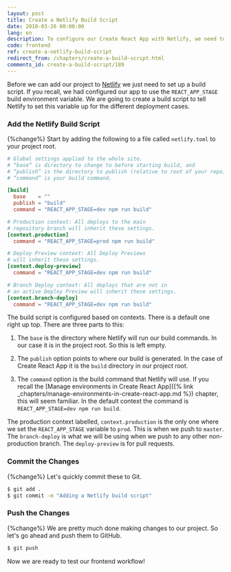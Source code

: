 ```yaml
---
layout: post
title: Create a Netlify Build Script
date: 2018-03-26 00:00:00
lang: en
description: To configure our Create React App with Netlify, we need to add a build script to our project root. To make sure that we return a HTTP status code of 200 for our React Router routes we will be adding a redirects rule.
code: frontend
ref: create-a-netlify-build-script
redirect_from: /chapters/create-a-build-script.html
comments_id: create-a-build-script/189
---
```


Before we can add our project to [Netlify](https://www.netlify.com) we just need to set up a build script. If you recall, we had configured our app to use the `REACT_APP_STAGE` build environment variable. We are going to create a build script to tell Netlify to set this variable up for the different deployment cases.

### Add the Netlify Build Script

{%change%} Start by adding the following to a file called `netlify.toml` to your project root.

``` toml
# Global settings applied to the whole site.
# “base” is directory to change to before starting build, and
# “publish” is the directory to publish (relative to root of your repo).
# “command” is your build command.

[build]
  base    = ""
  publish = "build"
  command = "REACT_APP_STAGE=dev npm run build"

# Production context: All deploys to the main
# repository branch will inherit these settings.
[context.production]
  command = "REACT_APP_STAGE=prod npm run build"

# Deploy Preview context: All Deploy Previews
# will inherit these settings.
[context.deploy-preview]
  command = "REACT_APP_STAGE=dev npm run build"

# Branch Deploy context: All deploys that are not in
# an active Deploy Preview will inherit these settings.
[context.branch-deploy]
  command = "REACT_APP_STAGE=dev npm run build"
```

The build script is configured based on contexts. There is a default one right up top. There are three parts to this:

1. The `base` is the directory where Netlify will run our build commands. In our case it is in the project root. So this is left empty.

2. The `publish` option points to where our build is generated. In the case of Create React App it is the `build` directory in our project root.

3. The `command` option is the build command that Netlify will use. If you recall the [Manage environments in Create React App]({% link _chapters/manage-environments-in-create-react-app.md %}) chapter, this will seem familiar. In the default context the command is `REACT_APP_STAGE=dev npm run build`.

The production context labelled, `context.production` is the only one where we set the `REACT_APP_STAGE` variable to `prod`. This is when we push to `master`. The `branch-deploy` is what we will be using when we push to any other non-production branch. The `deploy-preview` is for pull requests.

### Commit the Changes

{%change%} Let's quickly commit these to Git.

``` bash
$ git add .
$ git commit -m "Adding a Netlify build script"
```

### Push the Changes

{%change%} We are pretty much done making changes to our project. So let's go ahead and push them to GitHub.

``` bash
$ git push
```

Now we are ready to test our frontend workflow!
